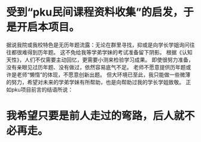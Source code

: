 # 受到“pku民间课程资料收集”的启发，于是开启本项目。
  据说我院或我校特色是无历年题流露：无论在群里寻找，抑或是向学长学姐询问往往都很难得到历年题。
  这不免给我等学弟学妹的考试准备留下阴影。
  根据《认知天性》，人们不仅需要主动回忆，更需要小测来检验学习成果。
  即使很努力准备，没有亲眼见过历年题、没有做过，依然容易底气不足。
  老师不愿意提供历年题或许是老师“懒惰”的体现，不愿意创新出题。
  但大环境已至此，我只能做一些微薄的努力，希望对未来的学弟学妹有所帮助，也是向帮助过我的学长学姐致敬。
  正如pku项目前言的结语所说：
  # 我希望只要是前人走过的弯路，后人就不必再走。
